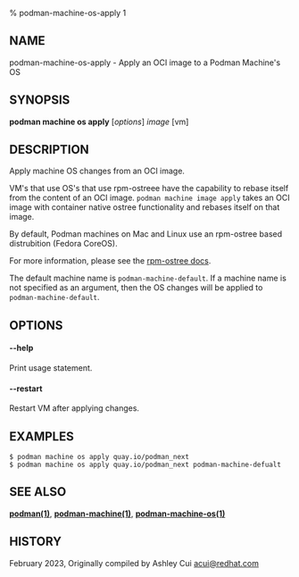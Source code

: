 % podman-machine-os-apply 1

## NAME
podman\-machine\-os\-apply - Apply an OCI image to a Podman Machine's OS

## SYNOPSIS
**podman machine os apply** [*options*] *image* [vm]

## DESCRIPTION

Apply machine OS changes from an OCI image.

VM's that use OS's that use rpm-ostreee have the capability to rebase itself from the content of an OCI image.
`podman machine image apply` takes an OCI image with container native ostree functionality and rebases itself on that image.

By default, Podman machines on Mac and Linux use an rpm-ostree based distrubition (Fedora CoreOS).

For more information, please see the [rpm-ostree docs](https://coreos.github.io/rpm-ostree/container/).

The default machine name is `podman-machine-default`. If a machine name is not specified as an argument,
then the OS changes will be applied to `podman-machine-default`.

## OPTIONS

#### **--help**

Print usage statement.

#### **--restart**

Restart VM after applying changes.

## EXAMPLES

```
$ podman machine os apply quay.io/podman_next
$ podman machine os apply quay.io/podman_next podman-machine-defualt
```

## SEE ALSO
**[podman(1)](podman.1.md)**, **[podman-machine(1)](podman-machine.1.md)**, **[podman-machine-os(1)](podman-machine-os.1.md)**

## HISTORY
February 2023, Originally compiled by Ashley Cui <acui@redhat.com>
